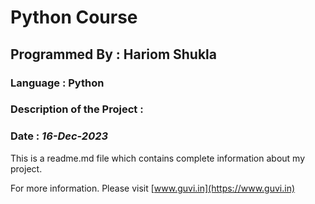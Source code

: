 # Python Course
## Programmed By : Hariom Shukla
### Language : Python
### Description of the Project :
### Date : *16-Dec-2023*
This is a readme.md file which contains complete information about my project.


For more information. Please visit
[www.guvi.in](https://www.guvi.in)
